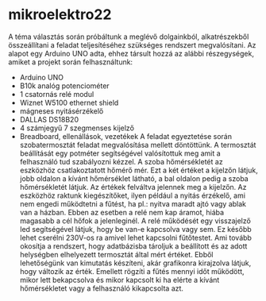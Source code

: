 # mikroelektro22
A téma választás során próbáltunk a meglévő dolgainkból, alkatrészekből összeállítani a feladat teljesítéséhez szükséges 
rendszert megvalósítani. Az alapot egy Arduino UNO adta, 
ehhez társult hozzá az alábbi részegységek, amiket a projekt során felhasználtunk:
-	Arduino UNO 
-	B10k analóg potenciométer
-	1 csatornás relé modul
-	Wiznet W5100 ethernet shield
-	mágneses nyitásérzékelő
-	DALLAS DS18B20
-	4 számjegyű 7 szegmenses kijelző
-	Breadboard, ellenállások, vezetékek
A feladat egyeztetése során szobatermosztát feladat megvalósítása mellett döntöttünk. 
A termosztát beállítását egy potméter segítségével valósítottuk meg amit a felhasználó tud szabályozni kézzel. 
A szoba hőmérsékletét az eszközhöz csatlakoztatott hőmérő mér. 
Ezt a két értéket a kijelzőn látjuk, jobb oldalon a kívánt hőmérséklet látható, 
a bal oldalon pedig a szoba hőmérsékletét látjuk. Az értékek felváltva jelennek meg a kijelzőn. 
Az eszközhöz raktunk kiegészítőket, ilyen például a nyitás érzékelő, ami nem engedi működtetni a fűtést, 
ha pl.: nyitva maradt ajtó vagy ablak van a házban. Ebben az esetben a relé nem kap áramot, 
hiába magasabb a cél hőfok a jelenleginél. A relé működését egy visszajelző led segítségével látjuk, 
hogy be van-e kapcsolva vagy sem. Ez később lehet cserélni 230V-os ra amivel lehet kapcsolni fűtőtestet.
Ami tovább okosítja a rendszert, hogy adatbázisba tároljuk a beállított és 
az adott helységben elhelyezett termosztát által mért értéket. Ebből lehetőségünk van kimutatás készíteni, 
akár grafikonra kirajzolva látjuk, hogy változik az érték. Emellett rögzíti a fűtés mennyi időt működött, 
mikor lett bekapcsolva és mikor kapcsolt ki ha elérte a kívánt hőmérsékletet vagy a felhasználó kikapcsolta azt.  
